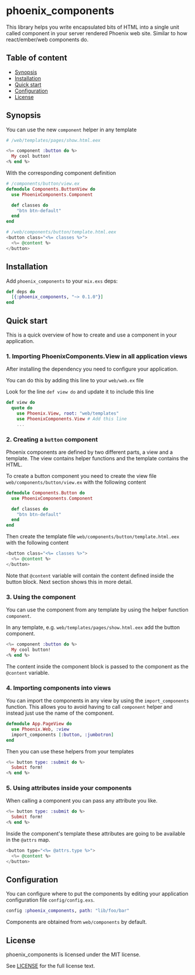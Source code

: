 # phoenix_components

This library helps you write encapsulated bits of HTML into a single unit called component in your server rendered Phoenix web site. Similar to how react/ember/web components do.

## Table of content

* [Synopsis](#synopsis)
* [Installation](#installation)
* [Quick start](#quickstart)
* [Configuration](#configuration)
* [License](#license)

## Synopsis

You can use the new `component` helper in any template

```eex
# /web/templates/pages/show.html.eex

<%= component :button do %>
  My cool button!
<% end %>
```

With the corresponding component definition

```ex
# /components/button/view.ex
defmodule Components.ButtonView do
  use PhoenixComponents.Component

  def classes do
    "btn btn-default"
  end
end
```

```eex
# /web/components/button/template.html.eex
<button class="<%= classes %>">
  <%= @content %>
</button>
```

## Installation

Add `phoenix_components` to your `mix.exs` deps:

```elixir
def deps do
  [{:phoenix_components, "~> 0.1.0"}]
end
```

## Quick start

This is a quick overview of how to create and use a component in your application.

### 1. Importing PhoenixComponents.View in all application views

After installing the dependency you need to configure your application.

You can do this by adding this line to your `web/web.ex` file

Look for the line `def view do` and update it to include this line

```ex
def view do
  quote do
    use Phoenix.View, root: "web/templates"
    use PhoenixComponents.View # Add this line
    ...
```

### 2. Creating a `button` component

Phoenix components are defined by two different parts, a view and a template.  The view contains helper functions and the template contains the HTML.

To create a button component you need to create the view file `web/components/button/view.ex` with the following content

```ex
defmodule Components.Button do
  use PhoenixComponents.Component

  def classes do
    "btn btn-default"
  end
end
```

Then create the template file `web/components/button/template.html.eex` with the following content

```eex
<button class="<%= classes %>">
  <%= @content %>
</button>
```

Note that `@content` variable will contain the content defined inside the button block. Next section shows this in more detail.

### 3. Using the component

You can use the component from any template by using the helper function `component`.

In any template, e.g. `web/templates/pages/show.html.eex` add the button component.

```eex
<%= component :button do %>
  My cool button!
<% end %>
```

The content inside the component block is passed to the component as the `@content` variable.

### 4. Importing components into views

You can import the components in any view by using the `import_components` function. This allows you to avoid having to call `component` helper and instead just use the name of the component.

```eex
defmodule App.PageView do
  use Phoenix.Web, :view
  import_components [:button, :jumbotron]
end
```

Then you can use these helpers from your templates

```eex
<%= button type: :submit do %>
  Submit form!
<% end %>
```

### 5. Using attributes inside your components

When calling a component you can pass any attribute you like.

```eex
<%= button type: :submit do %>
  Submit form!
<% end %>
```

Inside the component's template these attributes are going to be available in the `@attrs` map.

```eex
<button type="<%= @attrs.type %>">
  <%= @content %>
</button>
```

## Configuration

You can configure where to put the components by editing your application
configuration file `config/config.exs`.

```ex
config :phoenix_components, path: "lib/foo/bar"
```

Components are obtained from `web/components` by default.

## License

phoenix_components is licensed under the MIT license.

See [LICENSE](./LICENSE) for the full license text.
